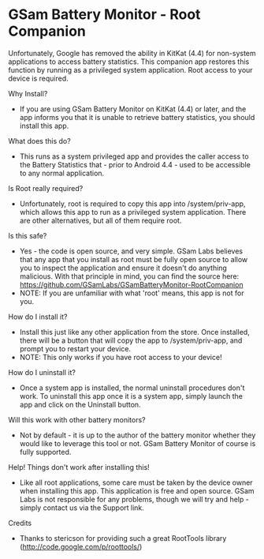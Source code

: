 GSam Battery Monitor - Root Companion
=====================================

Unfortunately, Google has removed the ability in KitKat (4.4) for non-system applications to access battery statistics.  This companion app restores this function by running as a privileged system application.   Root access to your device is required.

Why Install?

* If you are using GSam Battery Monitor on KitKat (4.4) or later, and the app informs you that it is unable to retrieve battery statistics, you should install this app.

What does this do?

* This  runs as a system privileged app and provides the caller access to the Battery Statistics that - prior to Android 4.4 - used to be accessible to any normal application.

Is Root really required?

* Unfortunately, root is required to copy this app into /system/priv-app, which allows this app to run as a privileged system application.  There are other alternatives, but all of them require root. 

Is this safe?

* Yes - the code is open source, and very simple.  GSam Labs believes that any app that you install as root must be fully open source to allow you to inspect the application and ensure it doesn't do anything malicious.  With that principle in mind, you can find the source here: https://github.com/GSamLabs/GSamBatteryMonitor-RootCompanion
* NOTE:  If you are unfamiliar with what 'root' means, this app is not for you.

How do I install it?

* Install this just like any other application from the store.  Once installed, there will be a button that will copy the app to /system/priv-app, and prompt you to restart your device.  
* NOTE:  This only works if you have root access to your device!

How do I uninstall it?

* Once a system app is installed, the normal uninstall procedures don't work.  To uninstall this app once it is a system app, simply launch the app and click on the Uninstall button.

Will this work with other battery monitors?

* Not by default - it is up to the author of the battery monitor whether they would like to leverage this tool or not.  GSam Battery Monitor of course is fully supported.

Help!  Things don't work after installing this!

* Like all root applications, some care must be taken by the device owner when installing this app.  This application is free and open source.  GSam Labs is not responsible for any problems, though we will try and help - simply contact us via the Support link.

Credits

* Thanks to stericson for providing such a great RootTools library (http://code.google.com/p/roottools/)
